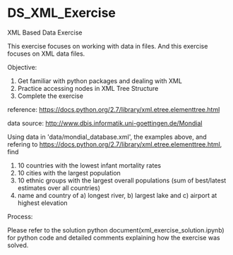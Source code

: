 # DS_XML_Exercise
XML Based Data Exercise

This exercise focuses on working with data in files. And this exercise focuses on XML data files.

Objective:

1. Get familiar with python packages and dealing with XML
2. Practice accessing nodes in XML Tree Structure
3. Complete the exercise

reference: https://docs.python.org/2.7/library/xml.etree.elementtree.html

data source: http://www.dbis.informatik.uni-goettingen.de/Mondial

Using data in 'data/mondial_database.xml', the examples above, and refering to https://docs.python.org/2.7/library/xml.etree.elementtree.html, find

1. 10 countries with the lowest infant mortality rates
2. 10 cities with the largest population
3. 10 ethnic groups with the largest overall populations (sum of best/latest estimates over all countries)
4. name and country of a) longest river, b) largest lake and c) airport at highest elevation


Process:

Please refer to the solution python document(xml_exercise_solution.ipynb) for python code and detailed comments explaining how the exercise was solved.
